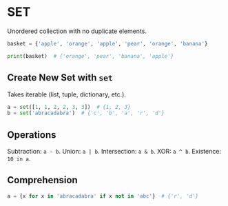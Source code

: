 # SET

Unordered collection with no duplicate elements.

```python
basket = {'apple', 'orange', 'apple', 'pear', 'orange', 'banana'}

print(basket)  # {'orange', 'pear', 'banana', 'apple'}
```

## Create New Set with `set`

Takes iterable (list, tuple, dictionary, etc.).

```python
a = set([1, 1, 2, 2, 3, 3])  # {1, 2, 3}
b = set('abracadabra')  # {'c', 'b', 'a', 'r', 'd'}
```

## Operations

Subtraction: `a - b`.
Union: `a | b`.
Intersection: `a & b`.
XOR: `a ^ b`.
Existence: `10 in a`.

## Comprehension

```python
a = {x for x in 'abracadabra' if x not in 'abc'}  # {'r', 'd'}
```
